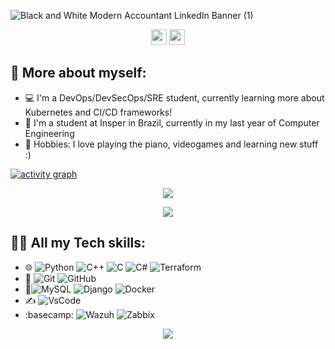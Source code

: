 ![Black and White Modern Accountant LinkedIn Banner (1)](https://github.com/henriquemf/henriquemf/assets/62613979/05de2c16-4b12-4560-b322-80322f343b21)

<div align="center">

<p><a href="https://www.linkedin.com/in/hfrezzatti"><img src="https://img.shields.io/badge/linkedin-%230077B5.svg?&style=for-the-badge&logo=linkedin&logoColor=white" height=25></a> <a href="https://www.instagram.com/hfrezzatti_m/"><img src="https://img.shields.io/badge/instagram-%23E4405F.svg?&style=for-the-badge&logo=instagram&logoColor=white" height=25></a>

</div>

## 📌 More about myself:

- 💻 I'm a DevOps/DevSecOps/SRE student, currently learning more about Kubernetes and CI/CD frameworks!
- 📕 I'm a student at Insper in Brazil, currently in my last year of Computer Engineering
- 🎯 Hobbies: I love playing the piano, videogames and learning new stuff :)

[![activity graph](https://github-readme-activity-graph.vercel.app/graph?username=henriquemf&theme=github-dark-dimmed&custom_title=Henrique%20Activity%20Graph&hide_border=true)](https://github.com/ashutosh00710/github-readme-activity-graph)

<p align="center">
  <img src="https://spotify-github-profile.vercel.app/api/view?uid=11147618695&cover_image=true&theme=novatorem&show_offline=true&background_color=121212&interchange=false&bar_color=53b14f&bar_color_cover=false">
</p>

<p align="center">
  <img src="https://spotify-recently-played-readme.vercel.app/api?user=hfrezzatti123&count=5">
</p>

## 🧑‍💻 All my Tech skills:
- 🌐 ![Python](https://img.shields.io/badge/-Python-333333?style=flat&logo=python&logoColor=white&labelColor=purple) ![C++](https://img.shields.io/badge/-C++-333333?style=flat&logo=cplusplus&logoColor=4bc425&logoColor=white&labelColor=purple) ![C](https://img.shields.io/badge/-C-333333?style=flat&logo=C&logoColor=4bc425&logoColor=white&labelColor=purple) ![C#](https://img.shields.io/badge/-Csharp-333333?style=flat&logo=c-sharp&logoColor=4bc425&logoColor=white&labelColor=purple) ![Terraform](https://img.shields.io/badge/-Terraform-333333?style=flat&logo=Terraform&logoColor=4bc425&logoColor=white&labelColor=purple)
- 🧰 ![Git](https://img.shields.io/badge/-Git-333333?style=flat&logo=git&logoColor=white&labelColor=red)
  ![GitHub](https://img.shields.io/badge/-GitHub-333333?style=flat&logo=github&logoColor=white&labelColor=red)
- 📁![MySQL](https://img.shields.io/badge/-MySQL-333333?style=flat&logo=mysql&logoColor=white&labelColor=informational) ![Django](https://img.shields.io/badge/-Django-333333?style=flat&logo=Django&logoColor=white&labelColor=informational) ![Docker](https://img.shields.io/badge/-Docker-333333?style=flat&logo=Docker&logoColor=white&labelColor=informational)
- ✍️ ![VsCode](https://img.shields.io/badge/-VsCode-333333?style=flat&logo=visualstudiocode&logoColor=white&labelColor=yellow)
- :basecamp: ![Wazuh](https://img.shields.io/badge/-Wazuh-333333?style=flat&logo=wazuh&logoColor=white&labelColor=red) ![Zabbix](https://img.shields.io/badge/-Zabbix-333333?style=flat&logo=zabbix&logoColor=white&labelColor=red)

<p align="center">
  <img src="https://capsule-render.vercel.app/api?type=waving&color=gradient&height=60&section=footer"/>
</p>
